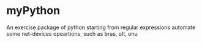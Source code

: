 # myPython
An exercise package of python starting from regular expressions
automate some net-devices opeartions, such as bras, olt, onu
